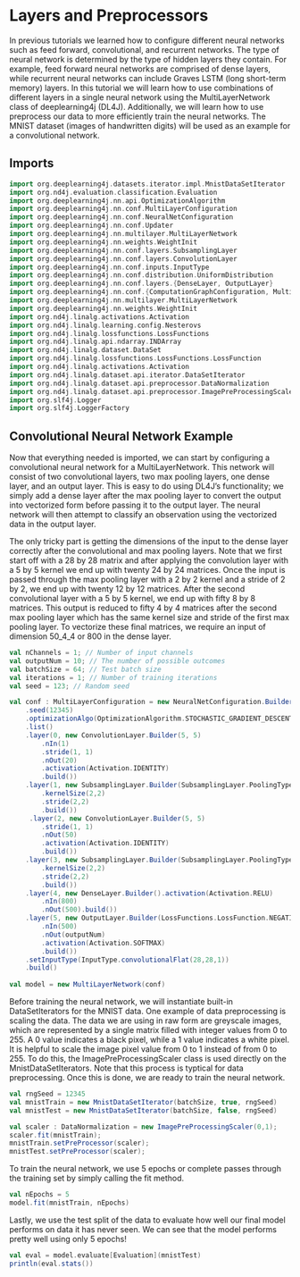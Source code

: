 # Layers and Preprocessors

In previous tutorials we learned how to configure different neural networks such as feed forward, convolutional, and recurrent networks. The type of neural network is determined by the type of hidden layers they contain. For example, feed forward neural networks are comprised of dense layers, while recurrent neural networks can include Graves LSTM \(long short-term memory\) layers. In this tutorial we will learn how to use combinations of different layers in a single neural network using the MultiLayerNetwork class of deeplearning4j \(DL4J\). Additionally, we will learn how to use preprocess our data to more efficiently train the neural networks. The MNIST dataset \(images of handwritten digits\) will be used as an example for a convolutional network.

## Imports

```scala
import org.deeplearning4j.datasets.iterator.impl.MnistDataSetIterator
import org.nd4j.evaluation.classification.Evaluation
import org.deeplearning4j.nn.api.OptimizationAlgorithm
import org.deeplearning4j.nn.conf.MultiLayerConfiguration
import org.deeplearning4j.nn.conf.NeuralNetConfiguration
import org.deeplearning4j.nn.conf.Updater
import org.deeplearning4j.nn.multilayer.MultiLayerNetwork
import org.deeplearning4j.nn.weights.WeightInit
import org.deeplearning4j.nn.conf.layers.SubsamplingLayer
import org.deeplearning4j.nn.conf.layers.ConvolutionLayer
import org.deeplearning4j.nn.conf.inputs.InputType
import org.deeplearning4j.nn.conf.distribution.UniformDistribution
import org.deeplearning4j.nn.conf.layers.{DenseLayer, OutputLayer}
import org.deeplearning4j.nn.conf.{ComputationGraphConfiguration, MultiLayerConfiguration, NeuralNetConfiguration, Updater}
import org.deeplearning4j.nn.multilayer.MultiLayerNetwork
import org.deeplearning4j.nn.weights.WeightInit
import org.nd4j.linalg.activations.Activation
import org.nd4j.linalg.learning.config.Nesterovs
import org.nd4j.linalg.lossfunctions.LossFunctions
import org.nd4j.linalg.api.ndarray.INDArray
import org.nd4j.linalg.dataset.DataSet
import org.nd4j.linalg.lossfunctions.LossFunctions.LossFunction
import org.nd4j.linalg.activations.Activation
import org.nd4j.linalg.dataset.api.iterator.DataSetIterator
import org.nd4j.linalg.dataset.api.preprocessor.DataNormalization
import org.nd4j.linalg.dataset.api.preprocessor.ImagePreProcessingScaler
import org.slf4j.Logger
import org.slf4j.LoggerFactory
```

## Convolutional Neural Network Example

Now that everything needed is imported, we can start by configuring a convolutional neural network for a MultiLayerNetwork. This network will consist of two convolutional layers, two max pooling layers, one dense layer, and an output layer. This is easy to do using DL4J’s functionality; we simply add a dense layer after the max pooling layer to convert the output into vectorized form before passing it to the output layer. The neural network will then attempt to classify an observation using the vectorized data in the output layer.

The only tricky part is getting the dimensions of the input to the dense layer correctly after the convolutional and max pooling layers. Note that we first start off with a 28 by 28 matrix and after applying the convolution layer with a 5 by 5 kernel we end up with twenty 24 by 24 matrices. Once the input is passed through the max pooling layer with a 2 by 2 kernel and a stride of 2 by 2, we end up with twenty 12 by 12 matrices. After the second convolutional layer with a 5 by 5 kernel, we end up with fifty 8 by 8 matrices. This output is reduced to fifty 4 by 4 matrices after the second max pooling layer which has the same kernel size and stride of the first max pooling layer. To vectorize these final matrices, we require an input of dimension 50_4_4 or 800 in the dense layer.

```scala
val nChannels = 1; // Number of input channels
val outputNum = 10; // The number of possible outcomes
val batchSize = 64; // Test batch size
val iterations = 1; // Number of training iterations
val seed = 123; // Random seed

val conf : MultiLayerConfiguration = new NeuralNetConfiguration.Builder()
    .seed(12345)
    .optimizationAlgo(OptimizationAlgorithm.STOCHASTIC_GRADIENT_DESCENT)
    .list()
    .layer(0, new ConvolutionLayer.Builder(5, 5)
        .nIn(1)
        .stride(1, 1)
        .nOut(20)
        .activation(Activation.IDENTITY)
        .build())
    .layer(1, new SubsamplingLayer.Builder(SubsamplingLayer.PoolingType.MAX)
        .kernelSize(2,2)
        .stride(2,2)
        .build())
     .layer(2, new ConvolutionLayer.Builder(5, 5)
        .stride(1, 1)
        .nOut(50)
        .activation(Activation.IDENTITY)
        .build())
    .layer(3, new SubsamplingLayer.Builder(SubsamplingLayer.PoolingType.MAX)
        .kernelSize(2,2)
        .stride(2,2)
        .build())
    .layer(4, new DenseLayer.Builder().activation(Activation.RELU)
        .nIn(800)
        .nOut(500).build())
    .layer(5, new OutputLayer.Builder(LossFunctions.LossFunction.NEGATIVELOGLIKELIHOOD)
        .nIn(500)
        .nOut(outputNum)
        .activation(Activation.SOFTMAX)
        .build())
    .setInputType(InputType.convolutionalFlat(28,28,1)) 
    .build()
	
val model = new MultiLayerNetwork(conf)
```

Before training the neural network, we will instantiate built-in DataSetIterators for the MNIST data. One example of data preprocessing is scaling the data. The data we are using in raw form are greyscale images, which are represented by a single matrix filled with integer values from 0 to 255. A 0 value indicates a black pixel, while a 1 value indicates a white pixel. It is helpful to scale the image pixel value from 0 to 1 instead of from 0 to 255. To do this, the ImagePreProcessingScaler class is used directly on the MnistDataSetIterators. Note that this process is typtical for data preprocessing. Once this is done, we are ready to train the neural network.

```scala
val rngSeed = 12345
val mnistTrain = new MnistDataSetIterator(batchSize, true, rngSeed)
val mnistTest = new MnistDataSetIterator(batchSize, false, rngSeed)

val scaler : DataNormalization = new ImagePreProcessingScaler(0,1);
scaler.fit(mnistTrain);
mnistTrain.setPreProcessor(scaler);
mnistTest.setPreProcessor(scaler);


```

To train the neural network, we use 5 epochs or complete passes through the training set by simply calling the fit method.

```scala
val nEpochs = 5
model.fit(mnistTrain, nEpochs)
```

Lastly, we use the test split of the data to evaluate how well our final model performs on data it has never seen. We can see that the model performs pretty well using only 5 epochs!

```scala
val eval = model.evaluate[Evaluation](mnistTest)
println(eval.stats())
```

